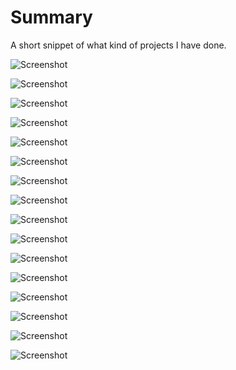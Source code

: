 # Summary
A short snippet of what kind of projects I have done.

![Screenshot](https://github.com/achohan01/Summary/blob/master/RiseofGallantmon.png)

![Screenshot](https://github.com/achohan01/Summary/blob/master/Chess%20Program.bmp)

![Screenshot](https://github.com/achohan01/Summary/blob/master/PokeballThrowingGame.png)

![Screenshot](https://github.com/achohan01/Summary/blob/master/College%20Program.bmp)

![Screenshot](https://github.com/achohan01/Summary/blob/master/MolonLabeWebpage.png)

![Screenshot](https://github.com/achohan01/Summary/blob/master/CollegeTester.png)

![Screenshot](https://github.com/achohan01/Summary/blob/master/LinkedList.png)

![Screenshot](https://github.com/achohan01/Summary/blob/master/Polynomial1.bmp)

![Screenshot](https://github.com/achohan01/Summary/blob/master/Polynomial2.bmp)

![Screenshot](https://github.com/achohan01/Summary/blob/master/AddedSearchType.png)

![Screenshot](https://github.com/achohan01/Summary/blob/master/TorvaPlatebody.png)

![Screenshot](https://github.com/achohan01/Summary/blob/master/Wix1.png)

![Screenshot](https://github.com/achohan01/Summary/blob/master/Wix2.png)

![Screenshot](https://github.com/achohan01/Summary/blob/master/Ms%20Excel.bmp)

![Screenshot](https://github.com/achohan01/Summary/blob/master/Animation%20Project(High%20School).bmp)

![Screenshot](https://github.com/achohan01/Summary/blob/master/Gun%20Video%20Contest.bmp)
